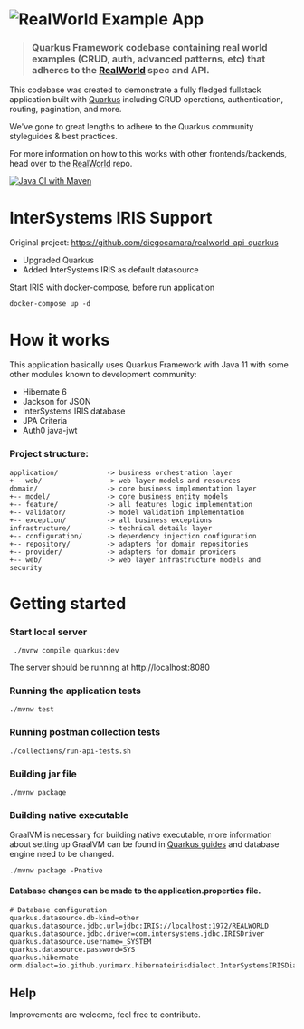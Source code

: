 # ![RealWorld Example App](quarkus-logo.png)

> ### Quarkus Framework codebase containing real world examples (CRUD, auth, advanced patterns, etc) that adheres to the [RealWorld](https://github.com/gothinkster/realworld) spec and API.

This codebase was created to demonstrate a fully fledged fullstack application built with [Quarkus](https://quarkus.io/)
including CRUD operations, authentication, routing, pagination, and more.

We've gone to great lengths to adhere to the Quarkus community styleguides & best practices.

For more information on how to this works with other frontends/backends, head over to
the [RealWorld](https://github.com/gothinkster/realworld) repo.

[![Java CI with Maven](https://github.com/diegocamara/realworld-api-quarkus/actions/workflows/maven.yml/badge.svg)](https://github.com/diegocamara/realworld-api-quarkus/actions/workflows/maven.yml)

# InterSystems IRIS Support

Original project: https://github.com/diegocamara/realworld-api-quarkus

* Upgraded Quarkus
* Added InterSystems IRIS as default datasource

Start IRIS with docker-compose, before run application
```
docker-compose up -d
```

# How it works

This application basically uses Quarkus Framework with Java 11 with some other modules known to development community:

* Hibernate 6
* Jackson for JSON
* InterSystems IRIS database
* JPA Criteria
* Auth0 java-jwt

### Project structure:

```
application/            -> business orchestration layer
+-- web/                -> web layer models and resources
domain/                 -> core business implementation layer
+-- model/              -> core business entity models
+-- feature/            -> all features logic implementation
+-- validator/          -> model validation implementation 
+-- exception/          -> all business exceptions
infrastructure/         -> technical details layer
+-- configuration/      -> dependency injection configuration
+-- repository/         -> adapters for domain repositories
+-- provider/           -> adapters for domain providers
+-- web/                -> web layer infrastructure models and security
```

# Getting started

### Start local server

```shell
 ./mvnw compile quarkus:dev
 ```

The server should be running at http://localhost:8080

### Running the application tests

```shell
./mvnw test 
```

### Running postman collection tests

```shell
./collections/run-api-tests.sh
```

### Building jar file

```shell
./mvnw package
```

### Building native executable

GraalVM is necessary for building native executable, more information about setting up GraalVM can be found
in [Quarkus guides](https://quarkus.io/guides/)
and database engine need to be changed.

```shell
./mvnw package -Pnative
```

#### Database changes can be made to the application.properties file.

```properties
# Database configuration
quarkus.datasource.db-kind=other
quarkus.datasource.jdbc.url=jdbc:IRIS://localhost:1972/REALWORLD
quarkus.datasource.jdbc.driver=com.intersystems.jdbc.IRISDriver
quarkus.datasource.username=_SYSTEM
quarkus.datasource.password=SYS
quarkus.hibernate-orm.dialect=io.github.yurimarx.hibernateirisdialect.InterSystemsIRISDialect
```

## Help

Improvements are welcome, feel free to contribute.